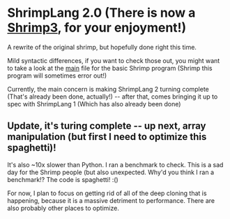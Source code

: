 # ShrimpLang 2.0 (There is now a [Shrimp3](https://github.com/T-O-R-U-S/shrimp3), for your enjoyment!)

A rewrite of the original shrimp, but hopefully done right this time.

Mild syntactic differences, if you want to check those out, you might want to take a look at the [main](main.imp) file for the basic Shrimp program (Shrimp this program will sometimes error out!)

Currently, the main concern is making ShrimpLang 2 turning complete (That's already been done, actually!) -- after that, comes bringing it up to spec with ShrimpLang 1 (Which has also already been done)

## Update, it's turing complete -- up next, array manipulation (but first I need to optimize this spaghetti)!

It's also ~10x slower than Python. I ran a benchmark to check. This is a sad day for the Shrimp people (but also unexpected. Why'd you think I ran a benchmark!? The code is spaghetti! :()

For now, I plan to focus on getting rid of all of the deep cloning that is happening, because it is a massive detriment to performance. There are also probably other places to optimize.
